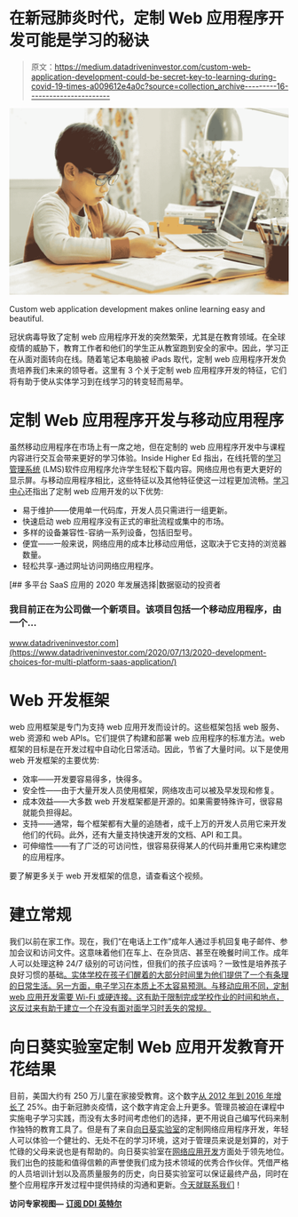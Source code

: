 # 在新冠肺炎时代，定制 Web 应用程序开发可能是学习的秘诀

> 原文：<https://medium.datadriveninvestor.com/custom-web-application-development-could-be-secret-key-to-learning-during-covid-19-times-a009612e4a0c?source=collection_archive---------16----------------------->

![](img/57b58c02e5ffd5a10d001971ec634a17.png)

Custom web application development makes online learning easy and beautiful.

冠状病毒导致了定制 web 应用程序开发的突然繁荣，尤其是在教育领域。在全球疫情的威胁下，教育工作者和他们的学生正从教室跑到安全的家中。因此，学习正在从面对面转向在线。随着笔记本电脑被 iPads 取代，定制 web 应用程序开发负责培养我们未来的领导者。这里有 3 个关于定制 web 应用程序开发的特征，它们将有助于使从实体学习到在线学习的转变轻而易举。

# 定制 Web 应用程序开发与移动应用程序

虽然移动应用程序在市场上有一席之地，但在定制的 web 应用程序开发中与课程内容进行交互会带来更好的学习体验。Inside Higher Ed 指出，在线托管的[学习管理系统](https://www.trustradius.com/learning-management-lms) (LMS)软件应用程序允许学生轻松下载内容。网络应用也有更大更好的显示屏。与移动应用程序相比，这些特征以及其他特征使这一过程更加流畅。[学习中心](https://learn.g2.com/web-apps-vs-mobile-apps)还指出了定制 web 应用开发的以下优势:

*   易于维护——使用单一代码库，开发人员只需进行一组更新。
*   快速启动 web 应用程序没有正式的审批流程或集中的市场。
*   多样的设备兼容性-容纳一系列设备，包括旧型号。
*   便宜——一般来说，网络应用的成本比移动应用低，这取决于它支持的浏览器数量。
*   轻松共享-通过网址访问网络应用程序。

[](https://www.datadriveninvestor.com/2020/07/13/2020-development-choices-for-multi-platform-saas-application/) [## 多平台 SaaS 应用的 2020 年发展选择|数据驱动的投资者

### 我目前正在为公司做一个新项目。该项目包括一个移动应用程序，由一个…

www.datadriveninvestor.com](https://www.datadriveninvestor.com/2020/07/13/2020-development-choices-for-multi-platform-saas-application/) 

# Web 开发框架

web 应用框架是专门为支持 web 应用开发而设计的。这些框架包括 web 服务、web 资源和 web APIs。它们提供了构建和部署 web 应用程序的标准方法。web 框架的目标是在开发过程中自动化日常活动。因此，节省了大量时间。以下是使用 web 开发框架的主要优势:

*   效率——开发要容易得多，快得多。
*   安全性——由于大量开发人员使用框架，网络攻击可以被及早发现和修复。
*   成本效益——大多数 web 开发框架都是开源的。如果需要特殊许可，很容易就能负担得起。
*   支持——通常，每个框架都有大量的追随者，成千上万的开发人员用它来开发他们的代码。此外，还有大量支持快速开发的文档、API 和工具。
*   可伸缩性——有了广泛的可访问性，很容易获得某人的代码并重用它来构建您的应用程序。

要了解更多关于 web 开发框架的信息，请查看这个视频。

# 建立常规

我们以前在家工作。现在，我们“在电话上工作”成年人通过手机回复电子邮件、参加会议和访问文件。这意味着他们在车上、在杂货店、甚至在晚餐时间工作。成年人可以处理这种 24/7 级别的可访问性，但我们的孩子应该吗？一致性是培养孩子良好习惯的基础[。实体学校在孩子们醒着的大部分时间里为他们提供了一个有条理的日常生活。另一方面，电子学习在本质上不太容易预测。与移动应用不同，定制 web 应用开发需要 Wi-Fi 或硬连接。这有助于限制完成学校作业的时间和地点，这反过来有助于建立一个在没有面对面学习时丢失的常规。](https://www.melbournechildpsychology.com.au/blog/the-importance-of-routine-in-childhood/)

# 向日葵实验室定制 Web 应用开发教育开花结果

目前，美国大约有 250 万儿童在家接受教育。这个数字[从 2012 年到 2016 年增长了](https://www.nheri.org/homeschool-population-size-growing/) 25%。由于新冠肺炎疫情，这个数字肯定会上升更多。管理员被迫在课程中实施电子学习实践，而没有太多时间考虑他们的选择，更不用说自己编写代码来制作独特的教育工具了。但是有了来自[向日葵实验室](https://www.thesunflowerlab.com/)的定制网络应用程序开发，年轻人可以体验一个健壮的、无处不在的学习环境，这对于管理员来说是划算的，对于忙碌的父母来说也是有帮助的。向日葵实验室在[网络应用开发](https://www.thesunflowerlab.com/web-application-development/)方面处于领先地位。我们出色的技能和值得信赖的声誉使我们成为技术领域的优秀合作伙伴。凭借严格的人员培训计划以及高质量服务的历史，向日葵实验室可以保证最终产品，同时在整个应用程序开发过程中提供持续的沟通和更新。[今天就联系我们](https://www.thesunflowerlab.com/contact-us/)！

**访问专家视图—** [**订阅 DDI 英特尔**](https://datadriveninvestor.com/ddi-intel)